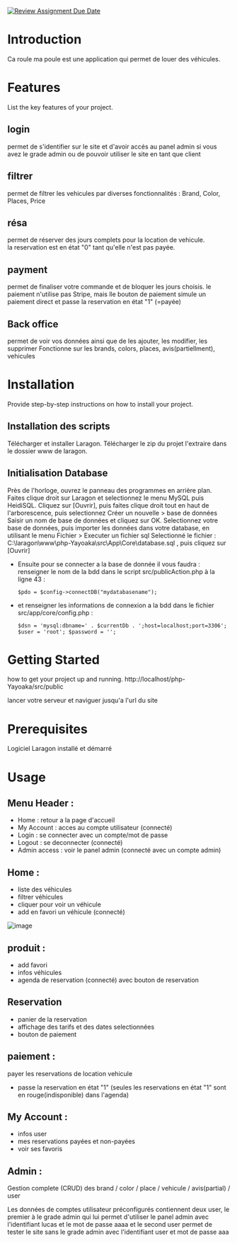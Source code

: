 [![Review Assignment Due Date](https://classroom.github.com/assets/deadline-readme-button-24ddc0f5d75046c5622901739e7c5dd533143b0c8e959d652212380cedb1ea36.svg)](https://classroom.github.com/a/YbKxHPdJ)

# Introduction

Ca roule ma poule est une application qui permet de louer des véhicules.

# Features

List the key features of your project.

## login 
permet de s'identifier sur le site et d'avoir accés au panel admin si vous avez le grade admin ou de pouvoir utiliser le site en tant que client

## filtrer
permet de filtrer les vehicules par diverses fonctionnalités : Brand, Color, Places, Price

## résa
permet de réserver des jours complets pour la location de vehicule.  
la reservation est en état "0" tant qu'elle n'est pas payée.

## payment
permet de finaliser votre commande et de bloquer les jours choisis.
le paiement n'utilise pas Stripe, mais lle bouton de paiement simule un paiement direct et passe la reservation en état "1" (=payée)

## Back office
permet de voir vos données ainsi que de les ajouter, les modifier, les supprimer
Fonctionne sur les brands, colors, places, avis(partiellment), vehicules


# Installation
Provide step-by-step instructions on how to install your project.

## Installation des scripts
Télécharger et installer Laragon.
Télécharger le zip du projet l'extraire dans le dossier www de laragon. 


## Initialisation Database
Près de l'horloge, ouvrez le panneau des programmes en arrière plan.
Faites clique droit sur Laragon et selectionnez le menu MySQL puis HeidiSQL.
Cliquez sur [Ouvrir], puis faites clique droit tout en haut de l'arborescence, puis selectionnez Créer un nouvelle > base de données
Saisir un nom de base de données et cliquez sur OK.
Selectionnez votre base de données, puis importer les données dans votre database, en utilisant le menu Fichier > Executer un fichier sql
Selectionné le fichier : C:\laragon\www\php-Yayoaka\src\App\Core\database.sql , puis cliquez sur [Ouvrir]

- Ensuite pour se connecter a la base de donnée il vous faudra :
renseigner le nom de la bdd dans le script src/publicAction.php à la ligne 43  :

  `$pdo = $config->connectDB("mydatabasename");`

- et renseigner les informations de connexion a la bdd dans le fichier src/app/core/config.php :

	 `$dsn = 'mysql:dbname=' . $currentDb . ';host=localhost;port=3306';
		$user = 'root';
		$password = '';`


# Getting Started
how to get your project up and running.
http://localhost/php-Yayoaka/src/public

lancer votre serveur et naviguer jusqu'a l'url du site

# Prerequisites
Logiciel Laragon installé et démarré

# Usage


## Menu Header :
- Home : retour a la page d'accueil
- My Account : acces au compte utilisateur (connecté)
- Login : se connecter avec un compte/mot de passe 
- Logout : se deconnecter  (connecté)
- Admin access : voir le panel admin (connecté avec un compte admin)

## Home :
- liste des véhicules
- filtrer véhicules
- cliquer pour voir un véhicule
- add en favori un véhicule (connecté)

![image](https://github.com/B2-Info-23-24/php-Yayoaka/assets/76622183/2a5a5ae4-67ea-422d-bf32-dde2ca461b23)


## produit :
- add favori
- infos véhicules
- agenda de reservation (connecté) avec bouton de reservation

## Reservation
- panier de la reservation
- affichage des tarifs et des dates selectionnées
- bouton de paiement
	
## paiement :
payer les reservations de location vehicule
- passe la reservation en état "1"
(seules les reservations en état "1" sont en rouge(indisponible) dans l'agenda)

## My Account :
- infos user
- mes reservations payées et non-payées
- voir ses favoris


## Admin :
Gestion complete (CRUD) des brand / color / place / vehicule / avis(partial) / user

Les données de comptes utilisateur préconfigurés contiennent deux user, le premier à le grade admin qui lui permet d'utiliser le panel admin 
avec l'identifiant lucas et le mot de passe aaaa et le second user permet de tester le site sans le grade admin 
avec l'identifiant user et mot de passe aaa
